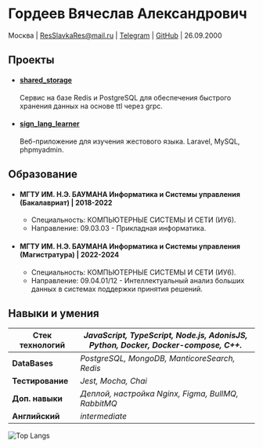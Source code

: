 # Гордеев Вячеслав Александрович

Москва | ResSlavkaRes@mail.ru | [Telegram](https://t.me/slovekpixel) | [GitHub](https://github.com/slovekpixel) | 26.09.2000

## Проекты

* #### [shared_storage](https://github.com/slovekpixel/shared_storage)
  Сервис на базе Redis и PostgreSQL для обеспечения быстрого хранения данных на основе ttl через grpc. 

* #### [sign_lang_learner](https://github.com/slovekpixel/sign_lang_learner)
  Веб-приложение для изучения жестового языка. Laravel, MySQL, phpmyadmin.

## Образование

* #### МГТУ ИМ. Н.Э. БАУМАНА Информатика и Системы управления (Бакалавриат) | 2018-2022
    * Специальность: КОМПЬЮТЕРНЫЕ СИСТЕМЫ И СЕТИ (ИУ6).
    * Направление: 09.03.03 - Прикладная информатика.

* #### МГТУ ИМ. Н.Э. БАУМАНА Информатика и Системы управления (Магистратура) | 2022-2024
    * Специальность: КОМПЬЮТЕРНЫЕ СИСТЕМЫ И СЕТИ (ИУ6).
    * Направление: 09.04.01/12 - Интеллектуальный анализ больших данных в системах поддержки принятия решений.

## Навыки и умения

| **Стек технологий** | *JavaScript, TypeScript, Node.js, AdonisJS, Python, Docker, Docker-compose, C++.* |
|---------------------|----------------------------------------------------------------------------------------------------------------------|
| **DataBases** | *PostgreSQL, MongoDB, ManticoreSearch, Redis* | 
| **Тестирование** | *Jest, Mocha, Chai* | 
| **Доп. навыки** | *Деплой, настройка Nginx, Figma, BullMQ, RabbitMQ* | 
| **Английский** | *intermediate* | 

![Top Langs](https://github-readme-stats.vercel.app/api/top-langs/?username=slovekpixel&layout=compact&theme=buefy&hide_border=true)
